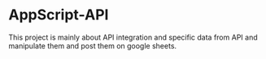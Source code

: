 # AppScript-API
This project is mainly about API integration and specific data from API and manipulate them and post them on google sheets.
